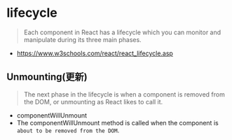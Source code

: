 # lifecycle
> Each component in React has a lifecycle which you can monitor and manipulate during its three main phases.
- https://www.w3schools.com/react/react_lifecycle.asp

## Unmounting(更新)
> The next phase in the lifecycle is when a component is removed from the DOM, or unmounting as React likes to call it.

- componentWillUnmount
- The componentWillUnmount method is called when the component is `about to be removed from the DOM`.










